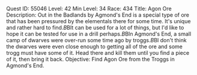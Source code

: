 Quest ID: 55046
Level: 42
Min Level: 34
Race: 434
Title: Agon Ore
Description: Out in the Badlands by Agmond's End is a special type of ore that has been pressured by the elementals there for some time. It's unique and rather hard to find.$B$BIt can be used for a lot of things, but I'd like to hope it can be tested for use in a drill perhaps.$B$BIn Agmond's End, a small camp of dwarves were over-run some time ago by troggs.$B$BI don't think the dwarves were even close enough to getting all of the ore and some trogg must have some of it. Head there and kill them until you find a piece of it, then bring it back.
Objective: Find Agon Ore from the Troggs in Agmond's End.

